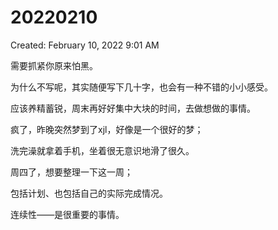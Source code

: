 # 20220210

Created: February 10, 2022 9:01 AM

需要抓紧你原来怕黑。

为什么不写呢，其实随便写下几十字，也会有一种不错的小小感受。

应该养精蓄锐，周末再好好集中大块的时间，去做想做的事情。

疯了，昨晚突然梦到了xjl，好像是一个很好的梦；

洗完澡就拿着手机，坐着很无意识地滑了很久。

周四了，想要整理一下这一周；

包括计划、也包括自己的实际完成情况。

连续性——是很重要的事情。
